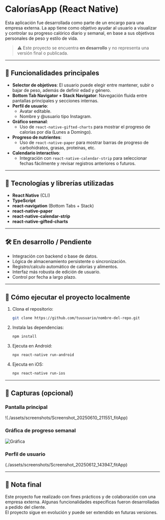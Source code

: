 # CaloríasApp (React Native)

Esta aplicación fue desarrollada como parte de un encargo para una empresa externa. La app tiene como objetivo ayudar al usuario a visualizar y controlar su progreso calórico diario y semanal, en base a sus objetivos personales de peso y estilo de vida.  

> ⚠️ Este proyecto se encuentra **en desarrollo** y no representa una versión final o publicada.

---

## 📱 Funcionalidades principales

- **Selector de objetivos**: El usuario puede elegir entre mantener, subir o bajar de peso, además de definir edad y género.
- **Bottom Tab Navigator + Stack Navigator**: Navegación fluida entre pantallas principales y secciones internas.
- **Perfil de usuario**:  
  - Avatar editable.  
  - Nombre y @usuario tipo Instagram.
- **Gráfico semanal**:  
  - Uso de `react-native-gifted-charts` para mostrar el progreso de calorías por día (Lunes a Domingo).
- **Progreso de nutrientes**:  
  - Uso de `react-native-paper` para mostrar barras de progreso de carbohidratos, grasas, proteínas, etc.
- **Calendario interactivo**:  
  - Integración con `react-native-calendar-strip` para seleccionar fechas fácilmente y revisar registros anteriores o futuros.

---

## 🧰 Tecnologías y librerías utilizadas

- **React Native** (CLI)
- **TypeScript**
- **react-navigation** (Bottom Tabs + Stack)
- **react-native-paper**
- **react-native-calendar-strip**
- **react-native-gifted-charts**

---

## 🛠️ En desarrollo / Pendiente

- Integración con backend o base de datos.
- Lógica de almacenamiento persistente o sincronización.
- Registro/calculo automático de calorías y alimentos.
- Interfaz más robusta de edición de usuario.
- Control por fecha a largo plazo.

---

## 🚀 Cómo ejecutar el proyecto localmente

1. Clona el repositorio:  
   ```bash
   git clone https://github.com/tuusuario/nombre-del-repo.git
   ```
2. Instala las dependencias:  
   ```bash
   npm install
   ```
3. Ejecuta en Android:  
   ```bash
   npx react-native run-android
   ```
4. Ejecuta en iOS:  
   ```bash
   npx react-native run-ios
   ```

---

## 📸 Capturas (opcional)

### Pantalla principal
!(./assets/screenshots/Screenshot_20250610_211551_fitApp)

### Gráfica de progreso semanal
![Gráfica](./assets/screenshots/Screenshot_20250612_143937_fitApp)

### Perfil de usuario
(./assets/screenshots/Screenshot_20250612_143947_fitApp)

---

## 📌 Nota final

Este proyecto fue realizado con fines prácticos y de colaboración con una empresa externa. Algunas funcionalidades específicas fueron desarrolladas a pedido del cliente.  
El proyecto sigue en evolución y puede ser extendido en futuras versiones.
